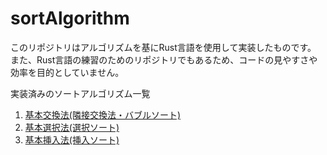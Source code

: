 # sortAlgorithm
このリポジトリはアルゴリズムを基にRust言語を使用して実装したものです。  また、Rust言語の練習のためのリポジトリでもあるため、コードの見やすさや効率を目的としていません。

実装済みのソートアルゴリズム一覧

1. [基本交換法(隣接交換法・バブルソート)](/bubble-sort/src/main.rs)
1. [基本選択法(選択ソート)](/selection-sort/src/main.rs)
1. [基本挿入法(挿入ソート)](/insertion-sort/src/main.rs)